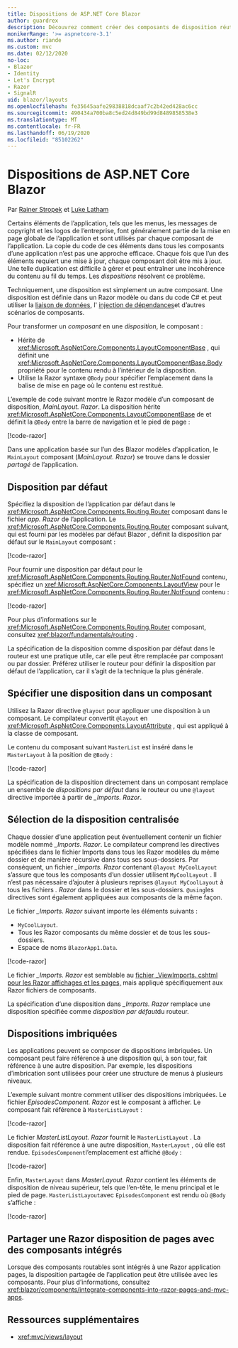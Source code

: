 ```yaml
---
title: Dispositions de ASP.NET Core Blazor
author: guardrex
description: Découvrez comment créer des composants de disposition réutilisables pour les Blazor applications.
monikerRange: '>= aspnetcore-3.1'
ms.author: riande
ms.custom: mvc
ms.date: 02/12/2020
no-loc:
- Blazor
- Identity
- Let's Encrypt
- Razor
- SignalR
uid: blazor/layouts
ms.openlocfilehash: fe35645aafe29838818dcaaf7c2b42ed428ac6cc
ms.sourcegitcommit: 490434a700ba8c5ed24d849bd99d8489858538e3
ms.translationtype: MT
ms.contentlocale: fr-FR
ms.lasthandoff: 06/19/2020
ms.locfileid: "85102262"
---
```

# <a name="aspnet-core-blazor-layouts"></a>Dispositions de ASP.NET Core Blazor

Par [Rainer Stropek](https://www.timecockpit.com) et [Luke Latham](https://github.com/guardrex)

Certains éléments de l’application, tels que les menus, les messages de copyright et les logos de l’entreprise, font généralement partie de la mise en page globale de l’application et sont utilisés par chaque composant de l’application. La copie du code de ces éléments dans tous les composants d’une application n’est pas une approche efficace. Chaque fois que l’un des éléments requiert une mise à jour, chaque composant doit être mis à jour. Une telle duplication est difficile à gérer et peut entraîner une incohérence du contenu au fil du temps. Les *dispositions* résolvent ce problème.

Techniquement, une disposition est simplement un autre composant. Une disposition est définie dans un Razor modèle ou dans du code C# et peut utiliser la [liaison de données](xref:blazor/components/data-binding), l' [injection de dépendances](xref:blazor/fundamentals/dependency-injection)et d’autres scénarios de composants.

Pour transformer un *composant* en une *disposition*, le composant :

* Hérite de <xref:Microsoft.AspNetCore.Components.LayoutComponentBase> , qui définit une <xref:Microsoft.AspNetCore.Components.LayoutComponentBase.Body> propriété pour le contenu rendu à l’intérieur de la disposition.
* Utilise la Razor syntaxe `@Body` pour spécifier l’emplacement dans la balise de mise en page où le contenu est restitué.

L’exemple de code suivant montre le Razor modèle d’un composant de disposition, *MainLayout. Razor*. La disposition hérite <xref:Microsoft.AspNetCore.Components.LayoutComponentBase> de et définit la `@Body` entre la barre de navigation et le pied de page :

[!code-razor[](layouts/sample_snapshot/3.x/MainLayout.razor?highlight=1,13)]

Dans une application basée sur l’un des Blazor modèles d’application, le `MainLayout` composant (*MainLayout. Razor*) se trouve dans le dossier *partagé* de l’application.

## <a name="default-layout"></a>Disposition par défaut

Spécifiez la disposition de l’application par défaut dans le <xref:Microsoft.AspNetCore.Components.Routing.Router> composant dans le fichier *app. Razor* de l’application. Le <xref:Microsoft.AspNetCore.Components.Routing.Router> composant suivant, qui est fourni par les modèles par défaut Blazor , définit la disposition par défaut sur le `MainLayout` composant :

[!code-razor[](layouts/sample_snapshot/3.x/App1.razor?highlight=3)]

Pour fournir une disposition par défaut pour le <xref:Microsoft.AspNetCore.Components.Routing.Router.NotFound> contenu, spécifiez un <xref:Microsoft.AspNetCore.Components.LayoutView> pour le <xref:Microsoft.AspNetCore.Components.Routing.Router.NotFound> contenu :

[!code-razor[](layouts/sample_snapshot/3.x/App2.razor?highlight=6-9)]

Pour plus d’informations sur le <xref:Microsoft.AspNetCore.Components.Routing.Router> composant, consultez <xref:blazor/fundamentals/routing> .

La spécification de la disposition comme disposition par défaut dans le routeur est une pratique utile, car elle peut être remplacée par composant ou par dossier. Préférez utiliser le routeur pour définir la disposition par défaut de l’application, car il s’agit de la technique la plus générale.

## <a name="specify-a-layout-in-a-component"></a>Spécifier une disposition dans un composant

Utilisez la Razor directive `@layout` pour appliquer une disposition à un composant. Le compilateur convertit `@layout` en <xref:Microsoft.AspNetCore.Components.LayoutAttribute> , qui est appliqué à la classe de composant.

Le contenu du composant suivant `MasterList` est inséré dans le `MasterLayout` à la position de `@Body` :

[!code-razor[](layouts/sample_snapshot/3.x/MasterList.razor?highlight=1)]

La spécification de la disposition directement dans un composant remplace un ensemble de *dispositions par défaut* dans le routeur ou une `@layout` directive importée à partir de *_Imports. Razor*.

## <a name="centralized-layout-selection"></a>Sélection de la disposition centralisée

Chaque dossier d’une application peut éventuellement contenir un fichier modèle nommé *_Imports. Razor*. Le compilateur comprend les directives spécifiées dans le fichier Imports dans tous les Razor modèles du même dossier et de manière récursive dans tous ses sous-dossiers. Par conséquent, un fichier *_Imports. Razor* contenant `@layout MyCoolLayout` s’assure que tous les composants d’un dossier utilisent `MyCoolLayout` . Il n’est pas nécessaire d’ajouter à plusieurs reprises `@layout MyCoolLayout` à tous les fichiers *. Razor* dans le dossier et les sous-dossiers. `@using`les directives sont également appliquées aux composants de la même façon.

Le fichier *_Imports. Razor* suivant importe les éléments suivants :

* `MyCoolLayout`.
* Tous les Razor composants du même dossier et de tous les sous-dossiers.
* Espace de noms `BlazorApp1.Data`.
 
[!code-razor[](layouts/sample_snapshot/3.x/_Imports.razor)]

Le fichier *_Imports. Razor* est semblable au [fichier _ViewImports. cshtml pour les Razor affichages et les pages,](xref:mvc/views/layout#importing-shared-directives) mais appliqué spécifiquement aux Razor fichiers de composants.

La spécification d’une disposition dans *_Imports. Razor* remplace une disposition spécifiée comme *disposition par défaut*du routeur.

## <a name="nested-layouts"></a>Dispositions imbriquées

Les applications peuvent se composer de dispositions imbriquées. Un composant peut faire référence à une disposition qui, à son tour, fait référence à une autre disposition. Par exemple, les dispositions d’imbrication sont utilisées pour créer une structure de menus à plusieurs niveaux.

L’exemple suivant montre comment utiliser des dispositions imbriquées. Le fichier *EpisodesComponent. Razor* est le composant à afficher. Le composant fait référence à `MasterListLayout` :

[!code-razor[](layouts/sample_snapshot/3.x/EpisodesComponent.razor?highlight=1)]

Le fichier *MasterListLayout. Razor* fournit le `MasterListLayout` . La disposition fait référence à une autre disposition, `MasterLayout` , où elle est rendue. `EpisodesComponent`l’emplacement est affiché `@Body` :

[!code-razor[](layouts/sample_snapshot/3.x/MasterListLayout.razor?highlight=1,9)]

Enfin, `MasterLayout` dans *MasterLayout. Razor* contient les éléments de disposition de niveau supérieur, tels que l’en-tête, le menu principal et le pied de page. `MasterListLayout`avec `EpisodesComponent` est rendu où `@Body` s’affiche :

[!code-razor[](layouts/sample_snapshot/3.x/MasterLayout.razor?highlight=6)]

## <a name="share-a-razor-pages-layout-with-integrated-components"></a>Partager une Razor disposition de pages avec des composants intégrés

Lorsque des composants routables sont intégrés à une Razor application pages, la disposition partagée de l’application peut être utilisée avec les composants. Pour plus d’informations, consultez <xref:blazor/components/integrate-components-into-razor-pages-and-mvc-apps>.

## <a name="additional-resources"></a>Ressources supplémentaires

* <xref:mvc/views/layout>
